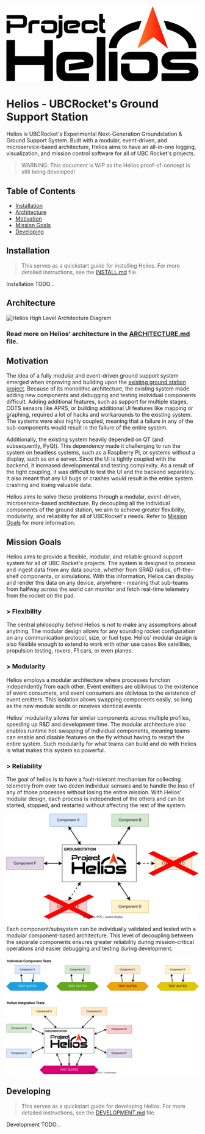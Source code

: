 ![Helios Logo](assets/helios_dark.svg)  
# Helios - UBCRocket's Ground Support Station

Helios is UBCRocket's Experimental Next-Generation Groundstation & Ground Support System. Built with a  modular, event-driven, and microservice-based architecture, Helios aims to have an all-in-one logging, visualization, and mission control software for all of UBC Rocket's projects. 

> WARNING: This document is WIP as the Helios proof-of-concept is still being developed! 

## Table of Contents
- [Installation](#installation)
- [Architecture](#architecture)
- [Motivation](#motivation)
- [Mission Goals](#mission-goals)
- [Developing](#developing)

## Installation
> This serves as a quickstart guide for installing Helios. For more detailed instructions, see the [INSTALL.md](INSTALL.md) file.

Installation TODO...

## Architecture
![Helios High Level Architecture Diagram](meta/architecture.svg)
### Read more on Helios' architecture in the [ARCHITECTURE.md](ARCHITECTURE.md) file.

## Motivation
The idea of a fully modular and event-driven ground support system emerged when improving and building upon the [existing ground station project](https://github.com/UBC-Rocket/UBCRocketGroundStation). Because of its monolithic architecture, the existing system made adding new components and debugging and testing individual components difficult. Adding additional features, such as support for multiple stages, COTS sensors like APRS, or building additional UI features like mapping or graphing, required a lot of hacks and workarounds to the existing system. The systems were also highly coupled, meaning that a failure in any of the sub-components would result in the failure of the entire system.

Additionally, the existing system heavily depended on QT (and subsequently, PyQt). This dependency made it challenging to run the system on headless systems, such as a Raspberry Pi, or systems without a display, such as on a server. Since the UI is tightly coupled with the backend, it increased developmental and testing complexity. As a result of the tight coupling, it was difficult to test the UI and the backend separately. It also meant that any UI bugs or crashes would result in the entire system crashing and losing valuable data.

Helios aims to solve these problems through a modular, event-driven, microservice-based architecture. By decoupling all the individual components of the ground station, we aim to achieve greater flexibility, modularity, and reliability for all of UBCRocket's needs. Refer to [Mission Goals](#mission-goals) for more information.

## Mission Goals
Helios aims to provide a flexible, modular, and reliable ground support system for all of UBC Rocket's projects. The system is designed to process and ingest data from any data source, whether from SRAD radios, off-the-shelf components, or simulations. With this information, Helios can display and render this data on any device, anywhere - meaning that sub-teams from halfway across the world can monitor and fetch real-time telemetry from the rocket on the pad.

### > Flexibility
The central philosophy behind Helios is not to make any assumptions about anything. The modular design allows for any sounding rocket configuration on any communication protocol, size, or fuel type. Helios' modular design is also flexible enough to extend to work with other use cases like satellites, propulsion testing, rovers, F1 cars, or even planes.

<!-- ![Profiles Diagram](meta/profiles.svg) -->

### > Modularity
Helios employs a modular architecture where processes function independently from each other. Event emitters are oblivious to the existence of event consumers, and event consumers are oblivious to the existence of event emitters. This isolation allows swapping components easily, so long as the new module sends or receives identical events. 

Helios' modularity allows for similar components across multiple profiles, speeding up R&D and development time. The modular architecture also enables runtime hot-swapping of individual components, meaning teams can enable and disable features on the fly without having to restart the entire system. Such modularity for what teams can build and do with Helios is what makes this system so powerful. 

### > Reliability
The goal of helios is to have a fault-tolerant mechanism for collecting telemetry from over two dozen individual sensors and to handle the loss of any of those processes without losing the entire mission. With Helios' modular design, each process is independent of the others and can be started, stopped, and restarted without affecting the rest of the system.

![Helios Fault Tolerance Diagram](meta/fault_tolerance.svg)

Each component/subsystem can be individually validated and tested with a modular component-based architecture. This level of decoupling between the separate components ensures greater reliability during mission-critical operations and easier debugging and testing during development. 

![Component Testing Diagram](meta/component_testing.svg)

## Developing
> This serves as a quickstart guide for developing Helios. For more detailed instructions, see the [DEVELOPMENT.md](DEVELOPMENT.md) file.

Development TODO...
